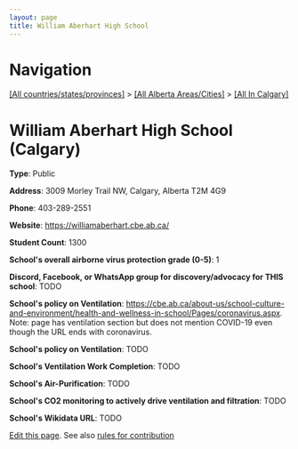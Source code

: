 ```yaml
---
layout: page
title: William Aberhart High School
---
```

# Navigation

[[All countries/states/provinces]](../../..) > [[All Alberta Areas/Cities]](../..) > [[All In Calgary]](..)

# William Aberhart High School (Calgary)

**Type**: Public

**Address**: 3009 Morley Trail NW, Calgary, Alberta T2M 4G9

**Phone**: 403-289-2551

**Website**: <https://williamaberhart.cbe.ab.ca/>

**Student Count**: 1300

**School's overall airborne virus protection grade (0-5)**: 1

**Discord, Facebook, or WhatsApp group for discovery/advocacy for THIS school**: TODO

**School's policy on Ventilation**: <https://cbe.ab.ca/about-us/school-culture-and-environment/health-and-wellness-in-school/Pages/coronavirus.aspx>. Note: page has ventilation section but does not mention COVID-19 even though the URL ends with coronavirus.

**School's policy on Ventilation**: TODO

**School's Ventilation Work Completion**: TODO

**School's Air-Purification**: TODO

**School's CO2 monitoring to actively drive ventilation and filtration**: TODO

**School's Wikidata URL**: TODO


[Edit this page](https://github.com/ventilate-schools/AB/edit/main/./Calgary/William_Aberhart_High_School.md). See also [rules for contribution](../../../contribution-rules/)